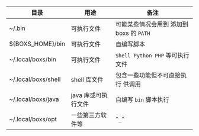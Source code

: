 |目录|用途|备注|
|-|-|-|
|~/.bin|可执行文件|可能某些情况会用到 添加到 boxs 的 `PATH`|
|${BOXS_HOME}/bin|可执行文件|自编写脚本|
|~/.local/boxs/bin|可执行文件|`Shell Python PHP` 等可执行文件|
|~/.local/boxs/shell|shell 库文件|包含一些功能但不可直接执行 供调用|
|~/.local/boxs/java|java 库或可执行文件|自编写 `bin` 脚本执行|
|~/.local/boxs/opt|一些第三方软件等|`^_^`|
